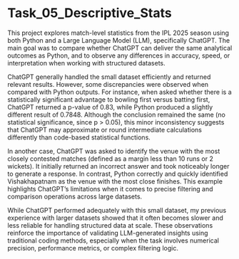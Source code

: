 # Task_05_Descriptive_Stats
This project explores match-level statistics from the IPL 2025 season using both Python and a Large Language Model (LLM), specifically ChatGPT. The main goal was to compare whether ChatGPT can deliver the same analytical outcomes as Python, and to observe any differences in accuracy, speed, or interpretation when working with structured datasets.

ChatGPT generally handled the small dataset efficiently and returned relevant results. However, some discrepancies were observed when compared with Python outputs. For instance, when asked whether there is a statistically significant advantage to bowling first versus batting first, ChatGPT returned a p-value of 0.83, while Python produced a slightly different result of 0.7848. Although the conclusion remained the same (no statistical significance, since p > 0.05), this minor inconsistency suggests that ChatGPT may approximate or round intermediate calculations differently than code-based statistical functions.

In another case, ChatGPT was asked to identify the venue with the most closely contested matches (defined as a margin less than 10 runs or 2 wickets). It initially returned an incorrect answer and took noticeably longer to generate a response. In contrast, Python correctly and quickly identified Vishakhapatnam as the venue with the most close finishes. This example highlights ChatGPT’s limitations when it comes to precise filtering and comparison operations across large datasets.

While ChatGPT performed adequately with this small dataset, my previous experience with larger datasets showed that it often becomes slower and less reliable for handling structured data at scale. These observations reinforce the importance of validating LLM-generated insights using traditional coding methods, especially when the task involves numerical precision, performance metrics, or complex filtering logic.
